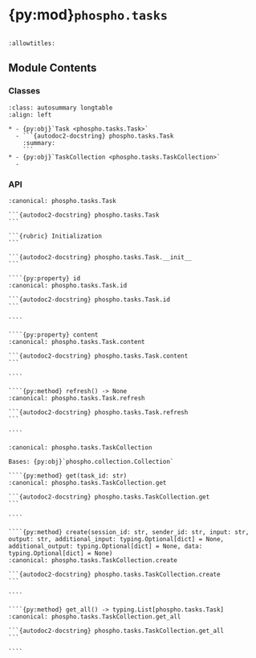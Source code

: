 # {py:mod}`phospho.tasks`

```{py:module} phospho.tasks
```

```{autodoc2-docstring} phospho.tasks
:allowtitles:
```

## Module Contents

### Classes

````{list-table}
:class: autosummary longtable
:align: left

* - {py:obj}`Task <phospho.tasks.Task>`
  - ```{autodoc2-docstring} phospho.tasks.Task
    :summary:
    ```
* - {py:obj}`TaskCollection <phospho.tasks.TaskCollection>`
  -
````

### API

`````{py:class} Task(client, task_id: str, _content: typing.Union[typing.Optional[dict], phospho.models.TaskModel] = None)
:canonical: phospho.tasks.Task

```{autodoc2-docstring} phospho.tasks.Task
```

```{rubric} Initialization
```

```{autodoc2-docstring} phospho.tasks.Task.__init__
```

````{py:property} id
:canonical: phospho.tasks.Task.id

```{autodoc2-docstring} phospho.tasks.Task.id
```

````

````{py:property} content
:canonical: phospho.tasks.Task.content

```{autodoc2-docstring} phospho.tasks.Task.content
```

````

````{py:method} refresh() -> None
:canonical: phospho.tasks.Task.refresh

```{autodoc2-docstring} phospho.tasks.Task.refresh
```

````

`````

`````{py:class} TaskCollection(client)
:canonical: phospho.tasks.TaskCollection

Bases: {py:obj}`phospho.collection.Collection`

````{py:method} get(task_id: str)
:canonical: phospho.tasks.TaskCollection.get

```{autodoc2-docstring} phospho.tasks.TaskCollection.get
```

````

````{py:method} create(session_id: str, sender_id: str, input: str, output: str, additional_input: typing.Optional[dict] = None, additional_output: typing.Optional[dict] = None, data: typing.Optional[dict] = None)
:canonical: phospho.tasks.TaskCollection.create

```{autodoc2-docstring} phospho.tasks.TaskCollection.create
```

````

````{py:method} get_all() -> typing.List[phospho.tasks.Task]
:canonical: phospho.tasks.TaskCollection.get_all

```{autodoc2-docstring} phospho.tasks.TaskCollection.get_all
```

````

`````
